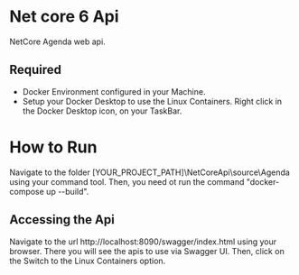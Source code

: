 # Net core 6 Api

NetCore Agenda web api. 

## Required

- Docker Environment configured in your Machine.
- Setup your Docker Desktop to use the Linux Containers. Right click in the Docker Desktop icon, on your TaskBar.

# How to Run

Navigate to the folder [YOUR_PROJECT_PATH]\NetCoreApi\source\Agenda using your command tool. Then, you need ot run the command "docker-compose up --build".

## Accessing the Api

Navigate to the url http://localhost:8090/swagger/index.html using your browser. There you will see the apis to use via Swagger UI. Then, click on the Switch to the Linux Containers option.
